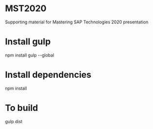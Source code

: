 # MST2020

Supporting material for Mastering SAP Technologies 2020 presentation

# Install gulp

npm install gulp --global

# Install dependencies

npm install

# To build

gulp dist
